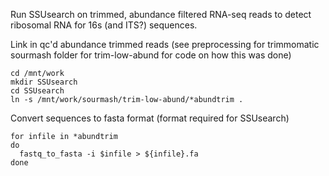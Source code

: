Run SSUsearch on trimmed, abundance filtered RNA-seq reads to detect ribosomal RNA for 16s (and ITS?) sequences.

Link in qc'd abundance trimmed reads (see preprocessing for trimmomatic sourmash folder for trim-low-abund for code on how this was done)
```
cd /mnt/work
mkdir SSUsearch
cd SSUsearch
ln -s /mnt/work/sourmash/trim-low-abund/*abundtrim .
```

Convert sequences to fasta format (format required for SSUsearch)
```
for infile in *abundtrim
do
  fastq_to_fasta -i $infile > ${infile}.fa
done
```
